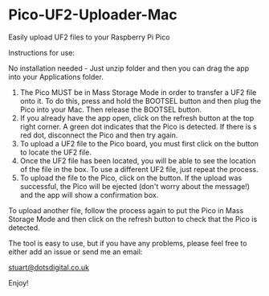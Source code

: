 # Pico-UF2-Uploader-Mac
Easily upload UF2 files to your Raspberry Pi Pico

Instructions for use:

No installation needed - Just unzip folder and then you can drag the app into your Applications folder.

1. The Pico MUST be in Mass Storage Mode in order to transfer a UF2 file onto it.  To do this, press and hold the BOOTSEL button and then plug the Pico into your Mac. Then release the BOOTSEL button.
2. If you already have the app open, click on the refresh button at the top right corner.  A green dot indicates that the Pico is detected.  If there is s red dot, disconnect the Pico and then try again.
3. To upload a UF2 file to the Pico board, you must first click on the button to locate the UF2 file.
4. Once the UF2 file has been located, you will be able to see the location of the file in the box.  To use a different UF2 file, just repeat the process.
5. To upload the file to the Pico, click on the button.  If the upload was successful, the Pico will be ejected (don't worry about the message!) and the app will show a confirmation box.

To upload another file, follow the process again to put the Pico in Mass Storage Mode and then click on the refresh button to check that the Pico is detected.


The tool is easy to use, but if you have any problems, please feel free to either add an issue or send me an email:

stuart@dotsdigital.co.uk

Enjoy!
